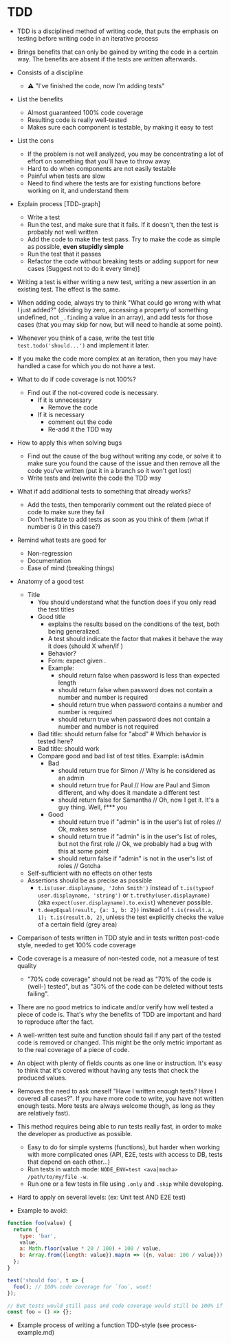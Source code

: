 # TDD

- TDD is a disciplined method of writing code, that puts the emphasis on testing before writing code in an iterative process

- Brings benefits that can only be gained by writing the code in a certain way. The benefits are absent if the tests are written afterwards.

- Consists of a discipline
  - :warning: "I've finished the code, now I'm adding tests"

- List the benefits
  - Almost guaranteed 100% code coverage
  - Resulting code is really well-tested
  - Makes sure each component is testable, by making it easy to test

- List the cons
  - If the problem is not well analyzed, you may be concentrating a lot of effort on something that you'll have to throw away.
  - Hard to do when components are not easily testable
  - Painful when tests are slow
  - Need to find where the tests are for existing functions before working on it, and understand them

- Explain process [TDD-graph]
  - Write a test
  - Run the test, and make sure that it fails. If it doesn't, then the test is probably not well written
  - Add the code to make the test pass. Try to make the code as simple as possible, **even stupidly simple**
  - Run the test that it passes
  - Refactor the code without breaking tests or adding support for new cases [Suggest not to do it every time)]

- Writing a test is either writing a new test, writing a new assertion in an existing test. The effect is the same.

- When adding code, always try to think "What could go wrong with what I just added?" (dividing by zero, accessing a property of something undefined, not `_.find`ing a value in an array), and add tests for those cases (that you may skip for now, but will need to handle at some point).

- Whenever you think of a case, write the test title `test.todo('should...')` and implement it later.

- If you make the code more complex at an iteration, then you may have handled a case for which you do not have a test.

- What to do if code coverage is not 100%?
  - Find out if the not-covered code is necessary.
    - If it is unnecessary
      - Remove the code
    - If it is necessary
      - comment out the code
      - Re-add it the TDD way

- How to apply this when solving bugs
  - Find out the cause of the bug without writing any code, or solve it to make sure you found the cause of the issue and then remove all the code you've written (put it in a branch so it won't get lost)
  - Write tests and (re)write the code the TDD way

- What if add additional tests to something that already works?
  - Add the tests, then temporarily comment out the related piece of code to make sure they fail
  - Don't hesitate to add tests as soon as you think of them (what if number is 0 in this case?)

- Remind what tests are good for
  - Non-regression
  - Documentation
  - Ease of mind (breaking things)

- Anatomy of a good test
  - Title
    - You should understand what the function does if you only read the test titles
    - Good title
      - explains the results based on the conditions of the test, both being generalized.
      - A test should indicate the factor that makes it behave the way it does (should X when/if <factor>)
      - Behavior?
      - Form: expect <result> given <conditions>.
      - Example:
        - should return false when password is less than expected length
        - should return false when password does not contain a number and number is required
        - should return true when password contains a number and number is required
        - should return true when password does not contain a number and number is not required
    - Bad title: should return false for "abcd" # Which behavior is tested here?
    - Bad title: should work
    - Compare good and bad list of test titles. Example: isAdmin
      - Bad
        - should return true for Simon // Why is he considered as an admin
        - should return true for Paul // How are Paul and Simon different, and why does it mandate a different test
        - should return false for Samantha // Oh, now I get it. It's a guy thing. Well, f*** you
      - Good
        - should return true if "admin" is in the user's list of roles // Ok, makes sense
        - should return true if "admin" is in the user's list of roles, but not the first role // Ok, we probably had a bug with this at some point
        - should return false if "admin" is not in the user's list of roles // Gotcha
  - Self-sufficient with no effects on other tests
  - Assertions should be as precise as possible
    - `t.is(user.displayname, 'John Smith')` instead of `t.is(typeof user.displayname, 'string')` or `t.truthy(user.displayname)` (aka `expect(user.displayname).to.exist`) whenever possible.
    - `t.deepEqual(result, {a: 1, b: 2})` instead of `t.is(result.a, 1); t.is(result.b, 2)`, unless the test explicitly checks the value of a certain field (grey area)

- Comparison of tests written in TDD style and in tests written post-code style, needed to get 100% code coverage

- Code coverage is a measure of non-tested code, not a measure of test quality
  - "70% code coverage" should not be read as "70% of the code is (well-) tested", but as "30% of the code can be deleted without tests failing".
- There are no good metrics to indicate and/or verify how well tested a piece of code is. That's why the benefits of TDD are important and hard to reproduce after the fact.
- A well-written test suite and function should fail if any part of the tested code is removed or changed. This might be the only metric important as to the real coverage of a piece of code.
- An object with plenty of fields counts as one line or instruction. It's easy to think that it's covered without having any tests that check the produced values.

- Removes the need to ask oneself "Have I written enough tests? Have I covered all cases?". If you have more code to write, you have not written enough tests. More tests are always welcome though, as long as they are relatively fast).

- This method requires being able to run tests really fast, in order to make the developer as productive as possible.
  - Easy to do for simple systems (functions), but harder when working with more complicated ones (API, E2E, tests with access to DB, tests that depend on each other...)
  - Run tests in watch mode: `NODE_ENV=test <ava|mocha> /path/to/my/file -w`.
  - Run one or a few tests in file using `.only` and `.skip` while developing.

- Hard to apply on several levels: (ex: Unit test AND E2E test)

- Example to avoid:

```js
function foo(value) {
  return {
    type: 'bar',
    value,
    a: Math.floor(value * 20 / 100) + 100 / value,
    b: Array.from({length: value}).map(n => ({n, value: 100 / value}))
  };
}

test('should foo', t => {
  foo(); // 100% code coverage for `foo`, woot!
});

// But tests would still pass and code coverage would still be 100% if we change `foo` to
const foo = () => {};
```

- Example process of writing a function TDD-style (see process-example.md)
